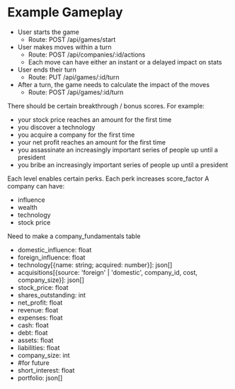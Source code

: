 # Example Gameplay

- User starts the game
  - Route: POST /api/games/start
- User makes moves within a turn
  - Route: POST /api/companies/:id/actions
  - Each move can have either an instant or a delayed impact on stats
- User ends their turn
  - Route: PUT /api/games/:id/turn
- After a turn, the game needs to calculate the impact of the moves
  - Route: POST /api/games/:id/turn

There should be certain breakthrough / bonus scores. For example:
- your stock price reaches an amount for the first time
- you discover a technology
- you acquire a company for the first time
- your net profit reaches an amount for the first time
- you assassinate an increasingly important series of people up until a president
- you bribe an increasingly important series of people up until a president

Each level enables certain perks.
Each perk increases score_factor
A company can have:
- influence
- wealth
- technology
- stock price

Need to make a company_fundamentals table
- domestic_influence: float
- foreign_influence: float
- technology[{name: string; acquired: number}]: json[]
- acquisitions[{source: 'foreign' | 'domestic', company_id, cost, company_size}]: json[]
- stock_price: float
- shares_outstanding: int
- net_profit: float
- revenue: float
- expenses: float
- cash: float
- debt: float
- assets: float
- liabilities: float
- company_size: int
- #for future
- short_interest: float
- portfolio: json[]